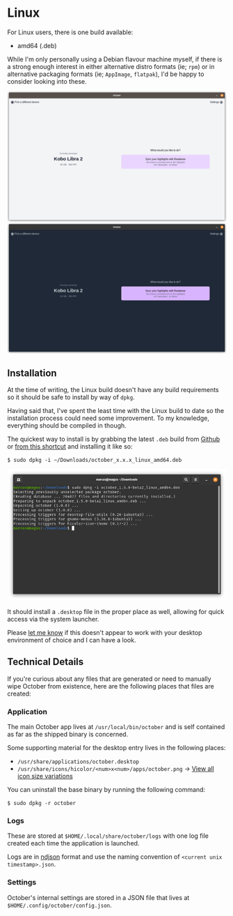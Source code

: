 # Linux

For Linux users, there is one build available:

- amd64 (.deb)

While I'm only personally using a Debian flavour machine myself, if there is a strong enough interest in either alternative distro formats (ie; `rpm`) or in alternative packaging formats (ie; `AppImage`, `flatpak`), I'd be happy to consider looking into these.

![](../public/linux/linux_overview_light.png)
![](../public/linux/linux_overview_dark.png)

## Installation

At the time of writing, the Linux build doesn't have any build requirements so it should be safe to install by way of `dpkg`.

Having said that, I've spent the least time with the Linux build to date so the installation process could need some improvement. To my knowledge, everything should be compiled in though.

The quickest way to install is by grabbing the latest `.deb` build from [Github](https://github.com/marcus-crane/october/releases) or [from this shortcut](https://october.utf9k.net/download/linux/latest) and installing it like so:

```console
$ sudo dpkg -i ~/Downloads/october_x.x.x_linux_amd64.deb
```

![](../public/linux/linux_install.png)

It should install a `.desktop` file in the proper place as well, allowing for quick access via the system launcher.

Please [let me know](mailto:october@utf9k.net) if this doesn't appear to work with your desktop environment of choice and I can have a look.

## Technical Details

If you're curious about any files that are generated or need to manually wipe October from existence, here are the following places that files are created:

### Application

The main October app lives at `/usr/local/bin/october` and is self contained as far as the shipped binary is concerned.

Some supporting material for the desktop entry lives in the following places:

- `/usr/share/applications/october.desktop`
- `/usr/share/icons/hicolor/<num>x<num>/apps/october.png` -> [View all icon size variations](https://github.com/marcus-crane/october/tree/main/build/linux/october_0.0.0_amd64/usr/share/icons/hicolor)

You can uninstall the base binary by running the following command:

```console
$ sudo dpkg -r october
```

### Logs

These are stored at `$HOME/.local/share/october/logs` with one log file created each time the application is launched.

Logs are in [ndjson](http://ndjson.org/) format and use the naming convention of `<current unix timestamp>.json`.

### Settings

October's internal settings are stored in a JSON file that lives at `$HOME/.config/october/config.json`.